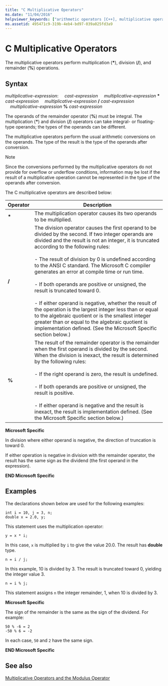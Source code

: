 ```yaml
---
title: "C Multiplicative Operators"
ms.date: "11/04/2016"
helpviewer_keywords: ["arithmetic operators [C++], multiplicative operators", "/ operator", "/ operator, multiplicative operators", "remainder operator (%)", "operators [C], multiplication", "% operator", "slash (/) operator", "multiplication operator [C++], multiplicative operators"]
ms.assetid: 495471c9-319b-4eb4-bd97-039a025fd3a9
---
```

# C Multiplicative Operators

The multiplicative operators perform multiplication (<strong>\*</strong>), division (**/**), and remainder (**%**) operations.

## Syntax

*multiplicative-expression*:
&nbsp;&nbsp;&nbsp;&nbsp;*cast-expression*
&nbsp;&nbsp;&nbsp;&nbsp;*multiplicative-expression* <strong>\*</strong> *cast-expression*
&nbsp;&nbsp;&nbsp;&nbsp;*multiplicative-expression* **/** *cast-expression*
&nbsp;&nbsp;&nbsp;&nbsp;*multiplicative-expression* **%** *cast-expression*

The operands of the remainder operator (**%**) must be integral. The multiplication (<strong>\*</strong>) and division (**/**) operators can take integral- or floating-type operands; the types of the operands can be different.

The multiplicative operators perform the usual arithmetic conversions on the operands. The type of the result is the type of the operands after conversion.

> [!NOTE]
>  Since the conversions performed by the multiplicative operators do not provide for overflow or underflow conditions, information may be lost if the result of a multiplicative operation cannot be represented in the type of the operands after conversion.

The C multiplicative operators are described below:

|Operator|Description|
|--------------|-----------------|
|<strong>\*</strong>|The multiplication operator causes its two operands to be multiplied.|
|**/**|The division operator causes the first operand to be divided by the second. If two integer operands are divided and the result is not an integer, it is truncated according to the following rules:<br/><br/>- The result of division by 0 is undefined according to the ANSI C standard. The Microsoft C compiler generates an error at compile time or run time.<br/><br/>- If both operands are positive or unsigned, the result is truncated toward 0.<br/><br/>- If either operand is negative, whether the result of the operation is the largest integer less than or equal to the algebraic quotient or is the smallest integer greater than or equal to the algebraic quotient is implementation defined. (See the Microsoft Specific section below.)|
|**%**|The result of the remainder operator is the remainder when the first operand is divided by the second. When the division is inexact, the result is determined by the following rules:<br/><br/>- If the right operand is zero, the result is undefined.<br/><br/>- If both operands are positive or unsigned, the result is positive.<br/><br/>- If either operand is negative and the result is inexact, the result is implementation defined. (See the Microsoft Specific section below.)|

**Microsoft Specific**

In division where either operand is negative, the direction of truncation is toward 0.

If either operation is negative in division with the remainder operator, the result has the same sign as the dividend (the first operand in the expression).

**END Microsoft Specific**

## Examples

The declarations shown below are used for the following examples:

```
int i = 10, j = 3, n;
double x = 2.0, y;
```

This statement uses the multiplication operator:

```
y = x * i;
```

In this case, `x` is multiplied by `i` to give the value 20.0. The result has **double** type.

```
n = i / j;
```

In this example, 10 is divided by 3. The result is truncated toward 0, yielding the integer value 3.

```
n = i % j;
```

This statement assigns `n` the integer remainder, 1, when 10 is divided by 3.

**Microsoft Specific**

The sign of the remainder is the same as the sign of the dividend. For example:

```
50 % -6 = 2
-50 % 6 = -2
```

In each case, `50` and `2` have the same sign.

**END Microsoft Specific**

## See also

[Multiplicative Operators and the Modulus Operator](../cpp/multiplicative-operators-and-the-modulus-operator.md)
